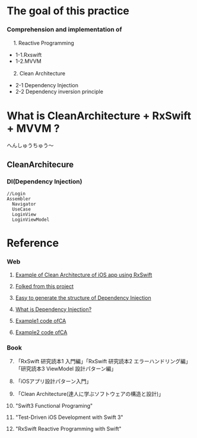 
#  The goal of this practice
### Comprehension and implementation of

　   1. Reactive Programming
    
 - 1-1.Rxswift
 - 1-2.MVVM
   
　   2. Clean Architecture
    
 - 2-1 Dependency Injection  
 - 2-2 Dependency inversion principle


  
# What is CleanArchitecture + RxSwift + MVVM ?

へんしゅうちゅう〜

## CleanArchitecure

### DI(Dependency Injection) 
   [^3]: Dependency Injectionでは、モジュールから部品を取り出すことで、追加機能や保守、テストなどの時に、余分な工数がかからなくて済む。
```
//Login
Assembler
  Navigator
  UseCase
  LoginView
  LoginViewModel
```
[^3]: アゼンブラーに各機能がバインドされており、それぞれの機能はそれぞれに任される。


# Reference
### Web
1. [Example of Clean Architecture of iOS app using RxSwift](https://github.com/sergdort/CleanArchitectureRxSwift)

2. [Folked from this project](https://github.com/tuan188/MGCleanArchitecture)

3. [Easy to generate the structure of Dependency Injection](https://github.com/tuan188/MGiGen)

4. [What is Dependency Injection?](https://medium.com/makingtuenti/dependency-injection-in-swift-part-1-236fddad144a)

5. [Example1 code ofCA](https://github.com/peaks-cc/iOS_architecture_samplecode)

6. [Example2 code ofCA](https://github.com/koutalou/iOS-CleanArchitecture)

### Book
7. 「RxSwift 研究読本1 入門編」「RxSwift 研究読本2 エラーハンドリング編」「研究読本3 ViewModel 設計パターン編」　

8. 「iOSアプリ設計パターン入門」

9. 「Clean Architecture(達人に学ぶソフトウェアの構造と設計)」

10. "Swift3 Functional Programing"

11. "Test-Driven iOS Development with Swift 3"

12. "RxSwift Reactive Programming with Swift"

